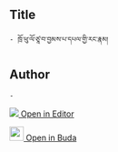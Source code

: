 ## Title
	- ཁྲོ་ཕུ་ལོ་ཙཱ་བ་བྱམས་པ་དཔལ་གྱི་རང་རྣམ།

## Author
	- 



[<img src="https://img.icons8.com/color/25/000000/edit-property.png"> Open in Editor](http://editor.openpecha.org/P000428)

[<img width="25" src="https://library.bdrc.io/icons/BUDA-small.svg"> Open in Buda](https://library.bdrc.io/show/bdr:IE0OPP000428)
